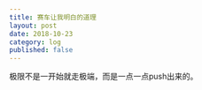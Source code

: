 ```yaml
---
title: 赛车让我明白的道理
layout: post
date: 2018-10-23
category: log
published: false
---
```


极限不是一开始就走极端，而是一点一点push出来的。
